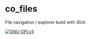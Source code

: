 # co_files

File navigation / explorer build with Slint.

[![GNU GPLv3](https://img.shields.io/badge/license-GPLv3-green.svg)](../../LICENSES/GPL-3.0-only.txt)